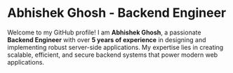 # Abhishek Ghosh - Backend Engineer

Welcome to my GitHub profile! I am **Abhishek Ghosh**, a passionate **Backend Engineer** with over **5 years of experience** in designing and implementing robust server-side applications. My expertise lies in creating scalable, efficient, and secure backend systems that power modern web applications.
